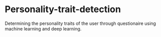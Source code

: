 # Personality-trait-detection
Determining the personality traits of the user through questionaire using machine learning and deep learning.
